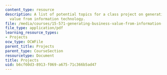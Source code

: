 ```yaml
---
content_type: resource
description: A list of potential topics for a class project on generating business
  value from information technology.
file: /media/courses/15-571-generating-business-value-from-information-technology-spring-2009/b6cf60d38913f069a67571c366b5ad47_MIT15_571s09_proj02_list.pdf
file_type: application/pdf
learning_resource_types:
- Projects
ocw_type: OCWFile
parent_title: Projects
parent_type: CourseSection
resourcetype: Document
title: Projects
uid: b6cf60d3-8913-f069-a675-71c366b5ad47
---
```

